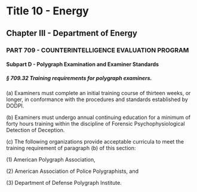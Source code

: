
# Title 10 - Energy
## Chapter III - Department of Energy
### PART 709 - COUNTERINTELLIGENCE EVALUATION PROGRAM
#### Subpart D - Polygraph Examination and Examiner Standards
##### § 709.32 Training requirements for polygraph examiners.

(a) Examiners must complete an initial training course of thirteen weeks, or longer, in conformance with the procedures and standards established by DODPI.

(b) Examiners must undergo annual continuing education for a minimum of forty hours training within the discipline of Forensic Psychophysiological Detection of Deception.

(c) The following organizations provide acceptable curricula to meet the training requirement of paragraph (b) of this section:

(1) American Polygraph Association,

(2) American Association of Police Polygraphists, and

(3) Department of Defense Polygraph Institute.
